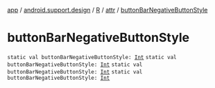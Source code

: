 [app](../../../index.md) / [android.support.design](../../index.md) / [R](../index.md) / [attr](index.md) / [buttonBarNegativeButtonStyle](.)

# buttonBarNegativeButtonStyle

`static val buttonBarNegativeButtonStyle: `[`Int`](https://kotlinlang.org/api/latest/jvm/stdlib/kotlin/-int/index.html)
`static val buttonBarNegativeButtonStyle: `[`Int`](https://kotlinlang.org/api/latest/jvm/stdlib/kotlin/-int/index.html)
`static val buttonBarNegativeButtonStyle: `[`Int`](https://kotlinlang.org/api/latest/jvm/stdlib/kotlin/-int/index.html)
`static val buttonBarNegativeButtonStyle: `[`Int`](https://kotlinlang.org/api/latest/jvm/stdlib/kotlin/-int/index.html)